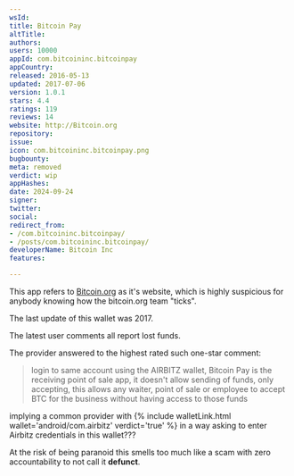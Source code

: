 ```yaml
---
wsId: 
title: Bitcoin Pay
altTitle: 
authors: 
users: 10000
appId: com.bitcoininc.bitcoinpay
appCountry: 
released: 2016-05-13
updated: 2017-07-06
version: 1.0.1
stars: 4.4
ratings: 119
reviews: 14
website: http://Bitcoin.org
repository: 
issue: 
icon: com.bitcoininc.bitcoinpay.png
bugbounty: 
meta: removed
verdict: wip
appHashes: 
date: 2024-09-24
signer: 
twitter: 
social: 
redirect_from:
- /com.bitcoininc.bitcoinpay/
- /posts/com.bitcoininc.bitcoinpay/
developerName: Bitcoin Inc
features: 

---
```


This app refers to [Bitcoin.org](http://bitcoin.org/) as it's website, which is
highly suspicious for anybody knowing how the bitcoin.org team "ticks".

The last update of this wallet was 2017.

The latest user comments all report lost funds.

The provider answered to the highest rated such one-star comment:

> login to same account using the AIRBITZ wallet, Bitcoin Pay is the receiving
  point of sale app, it doesn't allow sending of funds, only accepting, this
  allows any waiter, point of sale or employee to accept BTC for the business
  without having access to those funds

implying a common provider with
{% include walletLink.html wallet='android/com.airbitz' verdict='true' %}
in a way asking to enter
Airbitz credentials in this wallet???

At the risk of being paranoid this smells too much like a scam with zero
accountability to not call it **defunct**.
